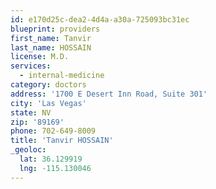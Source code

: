 ```yaml
---
id: e170d25c-dea2-4d4a-a30a-725093bc31ec
blueprint: providers
first_name: Tanvir
last_name: HOSSAIN
license: M.D.
services:
  - internal-medicine
category: doctors
address: '1700 E Desert Inn Road, Suite 301'
city: 'Las Vegas'
state: NV
zip: '89169'
phone: 702-649-8009
title: 'Tanvir HOSSAIN'
_geoloc:
  lat: 36.129919
  lng: -115.130046
---
```

